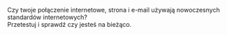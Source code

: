
Czy twoje połączenie internetowe, strona i e-mail używają nowoczesnych standardów 
internetowych?   
Przetestuj i sprawdź czy jesteś na bieżąco.
